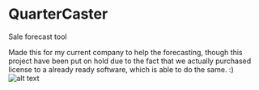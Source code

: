 # QuarterCaster
Sale forecast tool

Made this for my current company to help the forecasting, though this project have been put on hold due to the fact that we actually purchased license to a already ready software, which is able to do the same. :)
![alt text](https://i.imgur.com/S6HaVa4.png)
